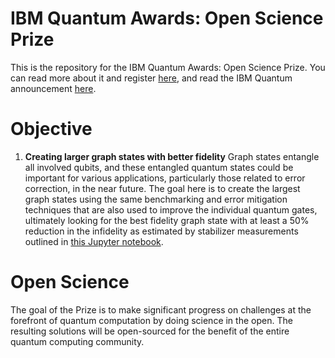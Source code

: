 # IBM Quantum Awards: Open Science Prize

This is the repository for the IBM Quantum Awards: Open Science Prize. You can read more about it and register [here](https://www.ibmquantumawards.com/), and read the IBM Quantum announcement [here](https://www.ibm.com/blogs/research/2020/11/open-science-prize/).

# Objective

1. **Creating larger graph states with better fidelity** Graph states entangle all involved qubits, and these entangled quantum states could be important for various applications, particularly those related to error correction, in the near future. The goal here is to create the largest graph states using the same benchmarking and error mitigation techniques that are also used to improve the individual quantum gates, ultimately looking for the best fidelity graph state with at least a 50% reduction in the infidelity as estimated by stabilizer measurements outlined in [this Jupyter notebook](solution-ibmquantum-graph-states-challenge.ipynb).

# Open Science

The goal of the Prize is to make significant progress on challenges at the forefront of quantum computation by doing science in the open. The resulting solutions will be open-sourced for the benefit of the entire quantum computing community.